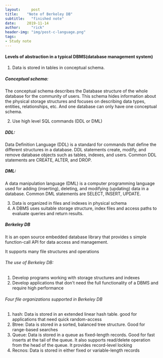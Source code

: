 ```yaml
---
layout:     post
title:    "Note of Berkeley DB"
subtitle:   "finished note"
date:     2019-11-14
author:     "rick"
header-img: "img/post-c-language.png"
tags:
- Study note
---
```


#### Levels of abstraction in a typical DBMS(database management system)

1. Data is stored in tables in conceptual schema.

##### Conceptual schema:

The conceptual schema describes the Database structure of the whole database for the community of users. This schema hides information about the physical storage structures and focuses on describing data types, entities, relationships, etc. And one database can only have one conceptual schema.



2. Use high level SQL commands (DDL or DML)

##### DDL:

Data Definition Language (DDL) is a standard for commands that define the different structures in a database. DDL statements create, modify, and remove database objects such as tables, indexes, and users. Common DDL statements are CREATE, ALTER, and DROP. 

##### DML:

A data manipulation language (DML) is a computer programming language used for adding (inserting), deleting, and modifying (updating) data in a database. Common DML statements are SELECT, INSERT, UPDATE.

3. Data is organized in files and indexes in physical schema
4. A DBMS uses suitable storage structure, index files and access paths to evaluate queries and return results.

##### Berkeley DB

It is an open source embedded database library that provides s simple function-call API for data access and management.

It supports many file structures and operations

###### The use of Berkeley DB:

1. Develop programs working with storage structures and indexes
2. Develop applications that don't need the full functionality of a DBMS and require high performance

###### Four file organizations supported in Berkeley DB

1. hash: Data is stored in an extended linear hash table. good for applications that need quick random-access
2. Btree: Data is stored in a sorted, balanced tree structure. Good for range-based searches
3. Queue: Data is stored in a queue as fixed-length records. Good for fast inserts at the tail of the queue. It also supports read/delete operation from the head of the queue. It provides record-level locking
4. Recnos: Data is stored in either fixed or variable-length records

